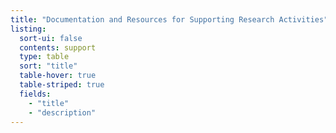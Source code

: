 ```yaml
---
title: "Documentation and Resources for Supporting Research Activities"
listing:
  sort-ui: false
  contents: support
  type: table
  sort: "title"
  table-hover: true
  table-striped: true
  fields: 
    - "title"
    - "description"
---
```

